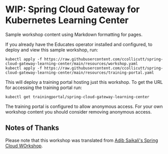 # WIP: Spring Cloud Gateway for Kubernetes Learning Center

Sample workshop content using Markdown formatting for pages.

If you already have the Educates operator installed and configured, to
deploy and view this sample workshop, run:

```
kubectl apply -f https://raw.githubusercontent.com/ccollicutt/spring-cloud-gateway-learning-center/main/resources/workshop.yaml
kubectl apply -f https://raw.githubusercontent.com/ccollicutt/spring-cloud-gateway-learning-center/main/resources/training-portal.yaml
```

This will deploy a training portal hosting just this workshop. To get the
URL for accessing the training portal run:

```
kubectl get trainingportal/spring-cloud-gateway-learning-center
```

The training portal is configured to allow anonymous access. For your own
workshop content you should consider removing anonymous access.


## Notes of Thanks

Please note that this workshop was translated from [Adib Saikali's Spring Cloud WOrkshop](https://github.com/asaikali/spring-one-2021-gateway-for-k8s-workshop).

